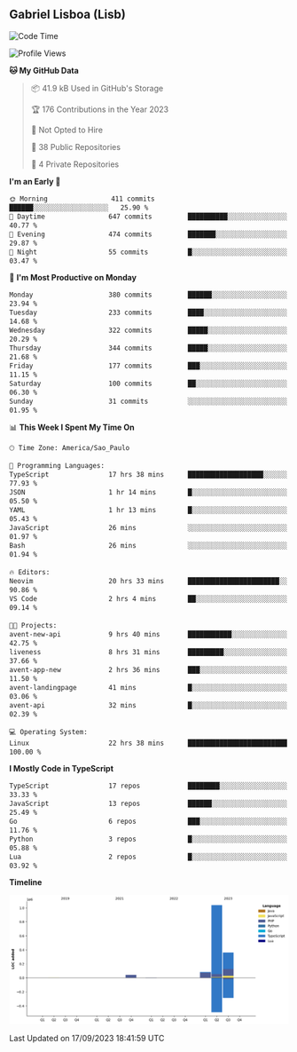 ## Gabriel Lisboa (Lisb)

<!--START_SECTION:waka-->
![Code Time](http://img.shields.io/badge/Code%20Time-194%20hrs%2019%20mins-blue)

![Profile Views](http://img.shields.io/badge/Profile%20Views-0-blue)

**🐱 My GitHub Data** 

> 📦 41.9 kB Used in GitHub's Storage 
 > 
> 🏆 176 Contributions in the Year 2023
 > 
> 🚫 Not Opted to Hire
 > 
> 📜 38 Public Repositories 
 > 
> 🔑 4 Private Repositories 
 > 
**I'm an Early 🐤** 

```text
🌞 Morning                411 commits         ██████░░░░░░░░░░░░░░░░░░░   25.90 % 
🌆 Daytime                647 commits         ██████████░░░░░░░░░░░░░░░   40.77 % 
🌃 Evening                474 commits         ███████░░░░░░░░░░░░░░░░░░   29.87 % 
🌙 Night                  55 commits          █░░░░░░░░░░░░░░░░░░░░░░░░   03.47 % 
```
📅 **I'm Most Productive on Monday** 

```text
Monday                   380 commits         ██████░░░░░░░░░░░░░░░░░░░   23.94 % 
Tuesday                  233 commits         ████░░░░░░░░░░░░░░░░░░░░░   14.68 % 
Wednesday                322 commits         █████░░░░░░░░░░░░░░░░░░░░   20.29 % 
Thursday                 344 commits         █████░░░░░░░░░░░░░░░░░░░░   21.68 % 
Friday                   177 commits         ███░░░░░░░░░░░░░░░░░░░░░░   11.15 % 
Saturday                 100 commits         ██░░░░░░░░░░░░░░░░░░░░░░░   06.30 % 
Sunday                   31 commits          ░░░░░░░░░░░░░░░░░░░░░░░░░   01.95 % 
```


📊 **This Week I Spent My Time On** 

```text
🕑︎ Time Zone: America/Sao_Paulo

💬 Programming Languages: 
TypeScript               17 hrs 38 mins      ███████████████████░░░░░░   77.93 % 
JSON                     1 hr 14 mins        █░░░░░░░░░░░░░░░░░░░░░░░░   05.50 % 
YAML                     1 hr 13 mins        █░░░░░░░░░░░░░░░░░░░░░░░░   05.43 % 
JavaScript               26 mins             ░░░░░░░░░░░░░░░░░░░░░░░░░   01.97 % 
Bash                     26 mins             ░░░░░░░░░░░░░░░░░░░░░░░░░   01.94 % 

🔥 Editors: 
Neovim                   20 hrs 33 mins      ███████████████████████░░   90.86 % 
VS Code                  2 hrs 4 mins        ██░░░░░░░░░░░░░░░░░░░░░░░   09.14 % 

🐱‍💻 Projects: 
avent-new-api            9 hrs 40 mins       ███████████░░░░░░░░░░░░░░   42.75 % 
liveness                 8 hrs 31 mins       █████████░░░░░░░░░░░░░░░░   37.66 % 
avent-app-new            2 hrs 36 mins       ███░░░░░░░░░░░░░░░░░░░░░░   11.50 % 
avent-landingpage        41 mins             █░░░░░░░░░░░░░░░░░░░░░░░░   03.06 % 
avent-api                32 mins             █░░░░░░░░░░░░░░░░░░░░░░░░   02.39 % 

💻 Operating System: 
Linux                    22 hrs 38 mins      █████████████████████████   100.00 % 
```

**I Mostly Code in TypeScript** 

```text
TypeScript               17 repos            ████████░░░░░░░░░░░░░░░░░   33.33 % 
JavaScript               13 repos            ██████░░░░░░░░░░░░░░░░░░░   25.49 % 
Go                       6 repos             ███░░░░░░░░░░░░░░░░░░░░░░   11.76 % 
Python                   3 repos             █░░░░░░░░░░░░░░░░░░░░░░░░   05.88 % 
Lua                      2 repos             █░░░░░░░░░░░░░░░░░░░░░░░░   03.92 % 
```



**Timeline**

![Lines of Code chart](https://raw.githubusercontent.com/tenlisboa/tenlisboa/main/assets/bar_graph.png)


 Last Updated on 17/09/2023 18:41:59 UTC
<!--END_SECTION:waka-->
